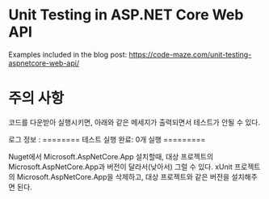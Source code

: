 # Unit Testing in ASP.NET Core Web API  

Examples included in the blog post: https://code-maze.com/unit-testing-aspnetcore-web-api/


# 주의 사항

코드를 다운받아 실행시키면, 아래와 같은 메세지가 출력되면서 테스트가 안될 수 있다. 

로그 정보 : ======== 테스트 실행 완료: 0개 실행 =========

Nuget에서 Microsoft.AspNetCore.App 설치할때, 
대상 프로젝트의 Microsoft.AspNetCore.App과 버전이 달라서(낮아서) 그럴 수 있다.
xUnit 프로젝트의 Microsoft.AspNetCore.App을 삭제하고, 대상 프로젝트와 같은 버전을 설치해주면 된다.
